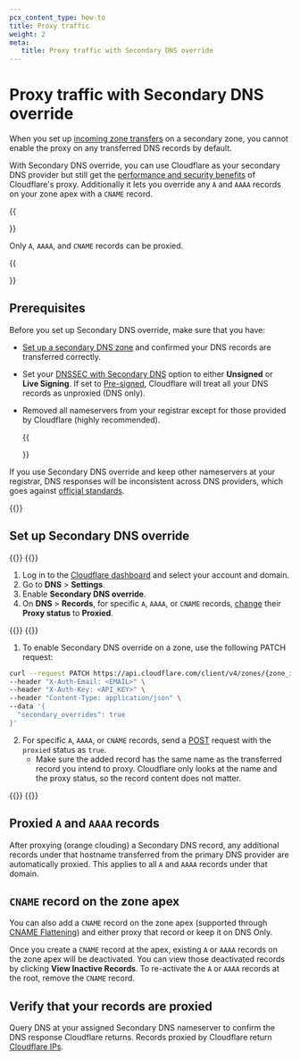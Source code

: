 ```yaml
---
pcx_content_type: how-to
title: Proxy traffic
weight: 2
meta:
   title: Proxy traffic with Secondary DNS override
---
```


# Proxy traffic with Secondary DNS override

When you set up [incoming zone transfers](/dns/zone-setups/zone-transfers/cloudflare-as-secondary/setup/) on a secondary zone, you cannot enable the proxy on any transferred DNS records by default.

With Secondary DNS override, you can use Cloudflare as your secondary DNS provider but still get the [performance and security benefits](/learning-paths/get-started/concepts/how-cloudflare-works/#benefits) of Cloudflare's proxy. Additionally it lets you override any `A` and `AAAA` records on your zone apex with a `CNAME` record.

{{<Aside type="note">}}

Only `A`, `AAAA`, and `CNAME` records can be proxied.

{{</Aside>}}

## Prerequisites

Before you set up Secondary DNS override, make sure that you have:

- [Set up a secondary DNS zone](/dns/zone-setups/zone-transfers/cloudflare-as-secondary/setup/) and confirmed your DNS records are transferred correctly.
- Set your [DNSSEC with Secondary DNS](https://dash.cloudflare.com/?to=/:account/:zone/dns/settings/) option to either **Unsigned** or **Live Signing**. If set to [Pre-signed](/dns/zone-setups/zone-transfers/cloudflare-as-secondary/dnssec-for-secondary/#set-up-pre-signed-dnssec), Cloudflare will treat all your DNS records as unproxied (DNS only).
- Removed all nameservers from your registrar except for those provided by Cloudflare (highly recommended).

  {{<Aside type="warning">}}

If you use Secondary DNS override and keep other nameservers at your registrar, DNS responses will be inconsistent across DNS providers, which goes against [official standards](https://www.iana.org/help/nameserver-requirements).

{{</Aside>}}

## Set up Secondary DNS override

{{<tabs labels="Dashboard | API">}}
{{<tab label="dashboard" no-code="true">}}

1. Log in to the [Cloudflare dashboard](https://dash.cloudflare.com/login) and select your account and domain.
2. Go to **DNS** > **Settings**.
3. Enable **Secondary DNS override**.
4. On **DNS** > **Records**, for specific `A`, `AAAA`, or `CNAME` records, [change](/dns/manage-dns-records/how-to/create-dns-records/#edit-dns-records) their **Proxy status** to **Proxied**.

{{</tab>}}
{{<tab label="api" no-code="true">}}

1. To enable Secondary DNS override on a zone, use the following PATCH request:

```bash
curl --request PATCH https://api.cloudflare.com/client/v4/zones/{zone_id}/dns_settings \
--header "X-Auth-Email: <EMAIL>" \
--header "X-Auth-Key: <API_KEY>" \
--header "Content-Type: application/json" \
--data '{
  "secondary_overrides": true
}'
```

2. For specific `A`, `AAAA`, or `CNAME` records, send a [POST](/api/operations/dns-records-for-a-zone-create-dns-record) request with the `proxied` status as `true`.
    - Make sure the added record has the same name as the transferred record you intend to proxy. Cloudflare only looks at the name and the proxy status, so the record content does not matter.

{{</tab>}}
{{</tabs>}}

## Proxied `A` and `AAAA` records

After proxying (orange clouding) a Secondary DNS record, any additional records under that hostname transferred from the primary DNS provider are automatically proxied. This applies to all `A` and `AAAA` records under that domain.

## `CNAME` record on the zone apex

You can also add a `CNAME` record on the zone apex (supported through [CNAME Flattening](/dns/cname-flattening/)) and either proxy that record or keep it on DNS Only.

Once you create a `CNAME` record at the apex, existing `A` or `AAAA` records on the zone apex will be deactivated. You can view those deactivated records by clicking **View Inactive Records**. To re-activate the `A` or `AAAA` records at the root, remove the `CNAME` record.

## Verify that your records are proxied

Query DNS at your assigned Secondary DNS nameserver to confirm the DNS response Cloudflare returns. Records proxied by Cloudflare return [Cloudflare IPs](https://www.cloudflare.com/ips/).
